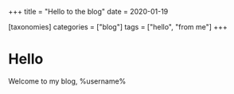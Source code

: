 +++
title = "Hello to the blog"
date = 2020-01-19

[taxonomies]
categories = ["blog"]
tags = ["hello", "from me"]
+++

# Hello

Welcome to my blog, %username%


